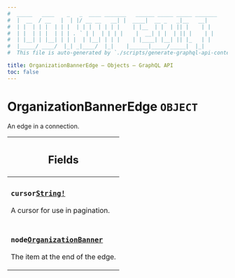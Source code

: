 ```yaml
---
#  _____   ____    _   _  ____ _______   ______ _____ _____ _______
#  |  __  / __   |  | |/ __ __   __| |  ____|  __ _   _|__   __|
#  | |  | | |  | | |  | | |  | | | |    | |__  | |  | || |    | |
#  | |  | | |  | | | . ` | |  | | | |    |  __| | |  | || |    | |
#  | |__| | |__| | | |  | |__| | | |    | |____| |__| || |_   | |
#  |_____/ ____/  |_| _|____/  |_|    |______|_____/_____|  |_|
#  This file is auto-generated by `./scripts/generate-graphql-api-content.sh`.

title: OrganizationBannerEdge – Objects – GraphQL API
toc: false
---
```

<!-- vale off -->
<h1 class="has-pills" data-algolia-exclude>
  OrganizationBannerEdge
  <span class="pill pill--object pill--normal-case pill--large"><code>OBJECT</code></span>
</h1>
<!-- vale on -->


An edge in a connection.

<table class="responsive-table responsive-table--single-column-rows">
  <thead>
    <th>
      <h2 data-algolia-exclude>Fields</h2>
    </th>
  </thead>
  <tbody>
    <tr><td><h3 class="is-small has-pills"><code>cursor</code><a href="/docs/apis/graphql/schemas/scalar/string" class="pill pill--scalar pill--normal-case pill--medium" title="Go to SCALAR String"><code>String!</code></a></h3><p>A cursor for use in pagination.</p></td></tr><tr><td><h3 class="is-small has-pills"><code>node</code><a href="/docs/apis/graphql/schemas/object/organizationbanner" class="pill pill--object pill--normal-case pill--medium" title="Go to OBJECT OrganizationBanner"><code>OrganizationBanner</code></a></h3><p>The item at the end of the edge.</p></td></tr>
  </tbody>
</table>
